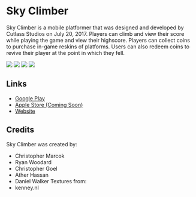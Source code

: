 # Sky Climber

Sky Climber is a mobile platformer that was designed and developed by Cutlass Studios on July 20, 2017. Players can climb and view their score while playing the game and view their highscore. Players can collect coins to purchase in-game reskins of platforms. Users can also redeem coins to revive their player at the point in which they fell.

![](https://lh3.googleusercontent.com/Tv4bvpdiN_tcrxRenk7GPS2jnejfUlAbzscL_FvIZ2ksiOQPGM4lIRiYUnIIMLaoM28=h900-rw)
![](https://lh3.googleusercontent.com/QUm8dHP8RnOywNdxcLZmur1k7Y5yCEHqlD8XjiflhfhCn1cNlWLx8o3a8Y8elqOOzQ=h900-rw)
![](https://lh3.googleusercontent.com/31SOPL8eapU7b69AOfY_V-F3SOgTTecLB2fveEYnPL0lM-ovVgVgE3jLCYXR2kgTFg=h900-rw)
![](https://lh3.googleusercontent.com/biv6KuGYxytzjZ7Qxfee9Q_XzvLZ22RZRDK6h0S88jML92Qjg8dhmME4VHu0Kfd9pqfu=h900-rw)

## Links
* [Google Play](https://play.google.com/store/apps/details?id=com.cutlassstudios.test&hl=en)
* [Apple Store (Coming Soon)]()
* [Website](https://cutlass-studios.github.io)

## Credits
Sky Climber was created by:
- Christopher Marcok
- Ryan Woodard
- Christopher Goel
- Ather Hassan
- Daniel Walker
Textures from:
- kenney.nl
